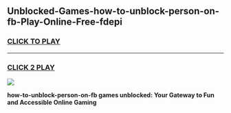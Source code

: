 
## Unblocked-Games-how-to-unblock-person-on-fb-Play-Online-Free-fdepi
<h3>
<a href="https://premium76.site?title=how-to-unblock-person-on-fb&ref=26A">CLICK TO PLAY</a></h3>
<hr>

<h3>
<a href="https://premium76.site?title=how-to-unblock-person-on-fb&ref=26A">CLICK 2 PLAY</a>
  
</h3>

<a href="https://premium76.site?title=how-to-unblock-person-on-fb&ref=26A"><img src="https://clearcache.store/games.png"></a>


**how-to-unblock-person-on-fb games unblocked: Your Gateway to Fun and Accessible Online Gaming**
